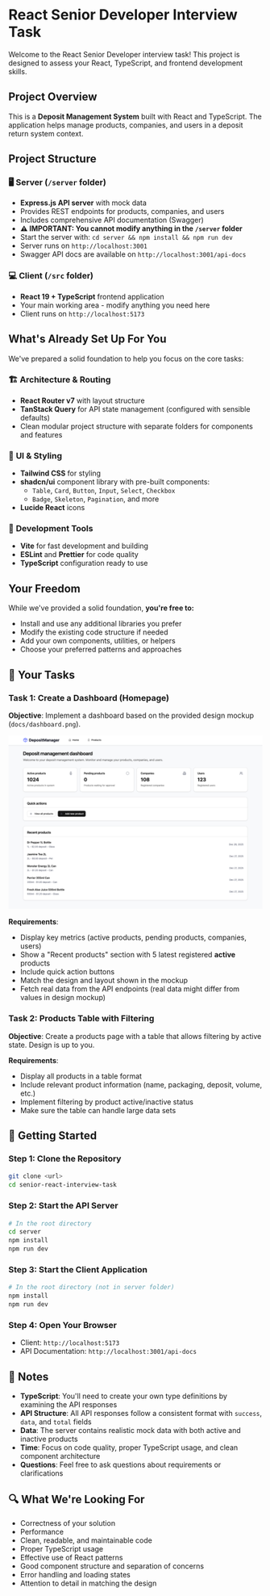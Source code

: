 # React Senior Developer Interview Task

Welcome to the React Senior Developer interview task! This project is designed to assess your React, TypeScript, and frontend development skills.

## Project Overview

This is a **Deposit Management System** built with React and TypeScript. The application helps manage products, companies, and users in a deposit return system context.

## Project Structure

### 🖥️ **Server** (`/server` folder)

- **Express.js API server** with mock data
- Provides REST endpoints for products, companies, and users
- Includes comprehensive API documentation (Swagger)
- **⚠️ IMPORTANT: You cannot modify anything in the `/server` folder**
- Start the server with: `cd server && npm install && npm run dev`
- Server runs on `http://localhost:3001`
- Swagger API docs are available on `http://localhost:3001/api-docs`

### 💻 **Client** (`/src` folder)

- **React 19 + TypeScript** frontend application
- Your main working area - modify anything you need here
- Client runs on `http://localhost:5173`

## What's Already Set Up For You

We've prepared a solid foundation to help you focus on the core tasks:

### 🏗️ **Architecture & Routing**

- **React Router v7** with layout structure
- **TanStack Query** for API state management (configured with sensible defaults)
- Clean modular project structure with separate folders for components and features

### 🎨 **UI & Styling**

- **Tailwind CSS** for styling
- **shadcn/ui** component library with pre-built components:
  - `Table`, `Card`, `Button`, `Input`, `Select`, `Checkbox`
  - `Badge`, `Skeleton`, `Pagination`, and more
- **Lucide React** icons

### 🔧 **Development Tools**

- **Vite** for fast development and building
- **ESLint** and **Prettier** for code quality
- **TypeScript** configuration ready to use

## Your Freedom

While we've provided a solid foundation, **you're free to:**

- Install and use any additional libraries you prefer
- Modify the existing code structure if needed
- Add your own components, utilities, or helpers
- Choose your preferred patterns and approaches

## 🎯 **Your Tasks**

### Task 1: Create a Dashboard (Homepage)

**Objective**: Implement a dashboard based on the provided design mockup (`docs/dashboard.png`).

![Dashboard Design Mockup](docs/dashboard.png)

**Requirements**:

- Display key metrics (active products, pending products, companies, users)
- Show a "Recent products" section with 5 latest registered **active** products
- Include quick action buttons
- Match the design and layout shown in the mockup
- Fetch real data from the API endpoints (real data might differ from values in design mockup)

### Task 2: Products Table with Filtering

**Objective**: Create a products page with a table that allows filtering by active state. Design is up to you.

**Requirements**:

- Display all products in a table format
- Include relevant product information (name, packaging, deposit, volume, etc.)
- Implement filtering by product active/inactive status
- Make sure the table can handle large data sets

## 🚀 **Getting Started**

### **Step 1: Clone the Repository**

```bash
git clone <url>
cd senior-react-interview-task
```

### **Step 2: Start the API Server**

```bash
# In the root directory
cd server
npm install
npm run dev
```

### **Step 3: Start the Client Application**

```bash
# In the root directory (not in server folder)
npm install
npm run dev
```

### **Step 4: Open Your Browser**

- Client: `http://localhost:5173`
- API Documentation: `http://localhost:3001/api-docs`

## 📝 **Notes**

- **TypeScript**: You'll need to create your own type definitions by examining the API responses
- **API Structure**: All API responses follow a consistent format with `success`, `data`, and `total` fields
- **Data**: The server contains realistic mock data with both active and inactive products
- **Time**: Focus on code quality, proper TypeScript usage, and clean component architecture
- **Questions**: Feel free to ask questions about requirements or clarifications

## 🔍 **What We're Looking For**

- Correctness of your solution
- Performance
- Clean, readable, and maintainable code
- Proper TypeScript usage
- Effective use of React patterns
- Good component structure and separation of concerns
- Error handling and loading states
- Attention to detail in matching the design
